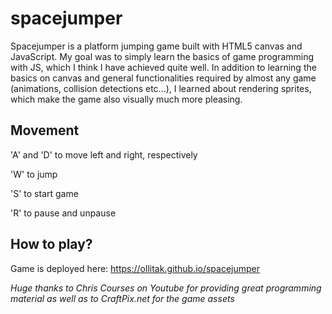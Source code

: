 # spacejumper

Spacejumper is a platform jumping game built with HTML5 canvas and JavaScript. My goal was to simply learn the basics of game programming with JS, which I think I have achieved quite well. In addition to learning the basics on canvas and general functionalities required by almost any game (animations, collision detections etc...), I learned about rendering sprites, which make the game also visually much more pleasing.

## Movement
'A' and 'D' to move left and right, respectively

'W' to jump

'S' to start game

'R' to pause and unpause

## How to play?
Game is deployed here: https://ollitak.github.io/spacejumper

*Huge thanks to Chris Courses on Youtube for providing great programming material as well as to CraftPix.net for the game assets*



